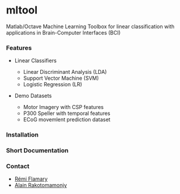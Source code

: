 mltool
======

Matlab/Octave Machine Learning Toolbox for linear classification with applications in Brain-Computer Interfaces (BCI)

### Features

* Linear Classifiers
    * Linear Discriminant Analysis (LDA)
    * Support Vector Machine (SVM)
    * Logistic Regression (LR)

* Demo Datasets
    * Motor Imagery with CSP features
    * P300 Speller with temporal features
    * ECoG movemlent prediction dataset

### Installation

### Short Documentation

### Contact

- [Rémi Flamary](http://remi.flamary.com/)
- [Alain Rakotomamonjy](http://asi.insa-rouen.fr/enseignants/~arakoto/)


